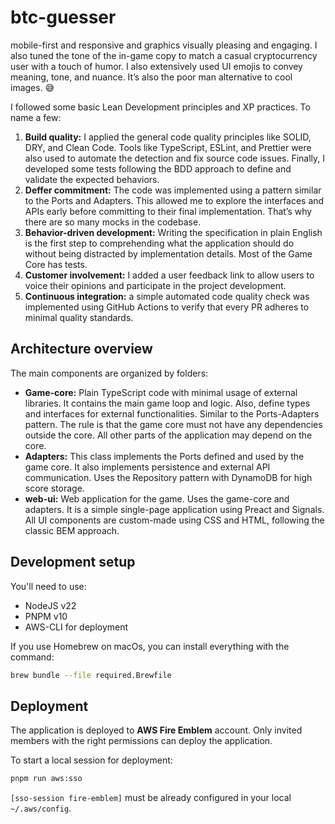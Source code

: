 # btc-guesser

mobile-first and responsive and graphics visually pleasing and engaging. I also tuned the tone of the in-game copy to match a casual cryptocurrency user with a touch of humor. I also extensively used UI emojis to convey meaning, tone, and nuance. It’s also the poor man alternative to cool images. 😅

I followed some basic Lean Development principles and XP practices. To name a few:

1. **Build quality:** I applied the general code quality principles like SOLID, DRY, and Clean Code. Tools like TypeScript, ESLint, and Prettier were also used to automate the detection and fix source code issues. Finally, I developed some tests following the BDD approach to define and validate the expected behaviors.
2. **Deffer commitment:** The code was implemented using a pattern similar to the Ports and Adapters. This allowed me to explore the interfaces and APIs early before committing to their final implementation. That’s why there are so many mocks in the codebase.
3. **Behavior-driven development:** Writing the specification in plain English is the first step to comprehending what the application should do without being distracted by implementation details. Most of the Game Core has tests.
4. **Customer involvement:** I added a user feedback link to allow users to voice their opinions and participate in the project development.
5. **Continuous integration:** a simple automated code quality check was implemented using GitHub Actions to verify that every PR adheres to minimal quality standards.

## Architecture overview

The main components are organized by folders:
- **Game-core:** Plain TypeScript code with minimal usage of external libraries. It contains the main game loop and logic. Also, define types and interfaces for external functionalities. Similar to the Ports-Adapters pattern. The rule is that the game core must not have any dependencies outside the core. All other parts of the application may depend on the core. 
- **Adapters:** This class implements the Ports defined and used by the game core. It also implements persistence and external API communication. Uses the Repository pattern with DynamoDB for high score storage.
- **web-ui:** Web application for the game. Uses the game-core and adapters. It is a simple single-page application using Preact and Signals. All UI components are custom-made using CSS and HTML, following the classic BEM approach.

## Development setup

You'll need to use:

- NodeJS v22
- PNPM v10
- AWS-CLI for deployment

If you use Homebrew on macOs, you can install everything with the command:

```bash
brew bundle --file required.Brewfile
```

## Deployment

The application is deployed to **AWS Fire Emblem** account. Only invited members with the right permissions can deploy the application.

To start a local session for deployment:

```bash
pnpm run aws:sso
```

`[sso-session fire-emblem]` must be already configured in your local `~/.aws/config`.
